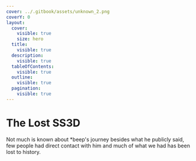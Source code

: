 ```yaml
---
cover: ../.gitbook/assets/unknown_2.png
coverY: 0
layout:
  cover:
    visible: true
    size: hero
  title:
    visible: true
  description:
    visible: true
  tableOfContents:
    visible: true
  outline:
    visible: true
  pagination:
    visible: true
---
```


# The Lost SS3D

Not much is known about \*beep's journey besides what he publicly said, few people had direct contact with him and much of what we had has been lost to history.

